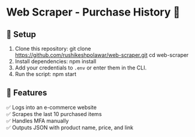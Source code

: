 # Web Scraper - Purchase History 🛒

## 🚀 Setup
1. Clone this repository:
git clone https://github.com/rushikeshpolawar/web-scraper.git cd web-scraper
2. Install dependencies:
npm install
3. Add your credentials to `.env` or enter them in the CLI.
4. Run the script:
npm start

## 📌 Features
✅ Logs into an e-commerce website  
✅ Scrapes the last 10 purchased items  
✅ Handles MFA manually  
✅ Outputs JSON with product name, price, and link  

